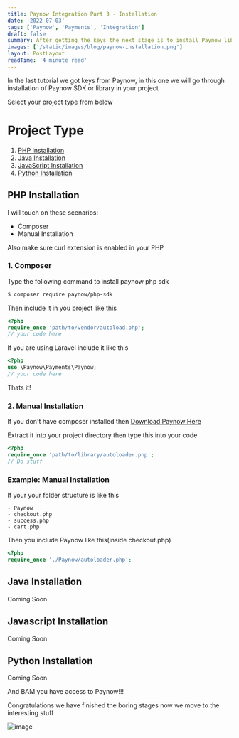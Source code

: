 ```yaml
---
title: Paynow Integration Part 3 - Installation
date: '2022-07-03'
tags: ['Paynow', 'Payments', 'Integration']
draft: false
summary: After getting the keys the next stage is to install Paynow library or SDK.
images: ['/static/images/blog/paynow-installation.png']
layout: PostLayout
readTime: '4 minute read'
---
```


In the last tutorial we got keys from Paynow, in this one we will go through installation of Paynow SDK or library in your project

Select your project type from below

# Project Type
1. [PHP Installation](#php-installation)
2. [Java Installation](#java-installation)
3. [JavaScript Installation](#javascript-installation)
4. [Python Installation](#python-installation)



## PHP Installation
I will touch on these scenarios:
- Composer
- Manual Installation

Also make sure curl extension is enabled in your PHP

### 1. Composer

Type the following command to install paynow php sdk
```sh
$ composer require paynow/php-sdk
```

Then include it in you project like this

```php
<?php
require_once 'path/to/vendor/autoload.php';
// your code here
```

If you are using Laravel include it like this

```php
<?php
use \Paynow\Payments\Paynow;
// your code here
```

Thats it!

### 2. Manual Installation
If you don't have composer installed then [Download Paynow Here](https://github.com/paynow/Paynow-PHP-SDK/archive/master.zip)

Extract it into your project directory then type this into your code

```php
<?php
require_once 'path/to/library/autoloader.php';
// Do stuff
```

### Example: Manual Installation
If your your folder structure is like this

```
- Paynow
- checkout.php
- success.php
- cart.php
```

Then you include Paynow like this(inside checkout.php)

```php
<?php
require_once './Paynow/autoloader.php';
```

## Java Installation

Coming Soon

## Javascript Installation

Coming Soon

## Python Installation

Coming Soon


And BAM you have access to Paynow!!!

Congratulations we have finished the boring stages now we move to the interesting stuff

![image](https://dev-to-uploads.s3.amazonaws.com/uploads/articles/kj7s46r45m1ytvqyp975.png)
 